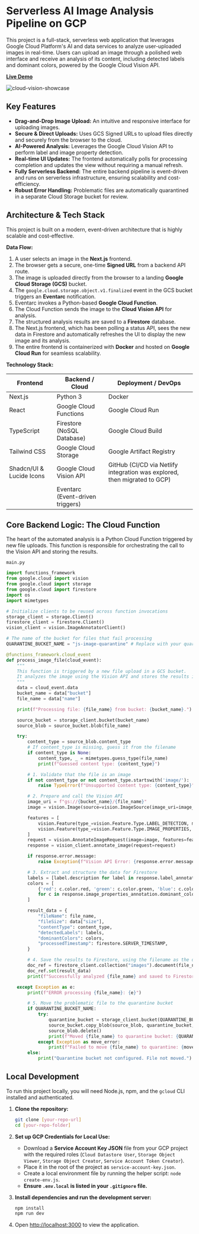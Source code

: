 # Serverless AI Image Analysis Pipeline on GCP

This project is a full-stack, serverless web application that leverages Google Cloud Platform's AI and data services to analyze user-uploaded images in real-time. Users can upload an image through a polished web interface and receive an analysis of its content, including detected labels and dominant colors, powered by the Google Cloud Vision API.

**[Live Demo](https://image-processor.jaron-s.com)**

![cloud-vision-showcase](https://github.com/user-attachments/assets/33928fe6-e460-46e6-acbd-16c1a34efdb5)

## Key Features

  * **Drag-and-Drop Image Upload:** An intuitive and responsive interface for uploading images.
  * **Secure & Direct Uploads:** Uses GCS Signed URLs to upload files directly and securely from the browser to the cloud.
  * **AI-Powered Analysis:** Leverages the Google Cloud Vision API to perform label and image property detection.
  * **Real-time UI Updates:** The frontend automatically polls for processing completion and updates the view without requiring a manual refresh.
  * **Fully Serverless Backend:** The entire backend pipeline is event-driven and runs on serverless infrastructure, ensuring scalability and cost-efficiency.
  * **Robust Error Handling:** Problematic files are automatically quarantined in a separate Cloud Storage bucket for review.

## Architecture & Tech Stack

This project is built on a modern, event-driven architecture that is highly scalable and cost-effective.

**Data Flow:**

1.  A user selects an image in the **Next.js** frontend.
2.  The browser gets a secure, one-time **Signed URL** from a backend API route.
3.  The image is uploaded directly from the browser to a landing **Google Cloud Storage (GCS)** bucket.
4.  The `google.cloud.storage.object.v1.finalized` event in the GCS bucket triggers an **Eventarc** notification.
5.  Eventarc invokes a Python-based **Google Cloud Function**.
6.  The Cloud Function sends the image to the **Cloud Vision API** for analysis.
7.  The structured analysis results are saved to a **Firestore** database.
8.  The Next.js frontend, which has been polling a status API, sees the new data in Firestore and automatically refreshes the UI to display the new image and its analysis.
9.  The entire frontend is containerized with **Docker** and hosted on **Google Cloud Run** for seamless scalability.

**Technology Stack:**

| Frontend                               | Backend / Cloud                                                                                                    | Deployment / DevOps                                |
| -------------------------------------- | ------------------------------------------------------------------------------------------------------------------ | -------------------------------------------------- |
| Next.js                                | Python 3                                                                                                           | Docker                                             |
| React                                  | Google Cloud Functions                                                                                             | Google Cloud Run                                   |
| TypeScript                             | Firestore (NoSQL Database)                                                                                         | Google Cloud Build                                 |
| Tailwind CSS                           | Google Cloud Storage                                                                                               | Google Artifact Registry                           |
| Shadcn/UI & Lucide Icons               | Google Cloud Vision API                                                                                            | GitHub (CI/CD via Netlify integration was explored, then migrated to GCP) |
|                                        | Eventarc (Event-driven triggers)                                                                                   |                                                    |

## Core Backend Logic: The Cloud Function

The heart of the automated analysis is a Python Cloud Function triggered by new file uploads. This function is responsible for orchestrating the call to the Vision API and storing the results.

`main.py`

```python
import functions_framework
from google.cloud import vision
from google.cloud import storage
from google.cloud import firestore
import os
import mimetypes

# Initialize clients to be reused across function invocations
storage_client = storage.Client()
firestore_client = firestore.Client()
vision_client = vision.ImageAnnotatorClient()

# The name of the bucket for files that fail processing
QUARANTINE_BUCKET_NAME = "js-image-quarantine" # Replace with your quarantine bucket name

@functions_framework.cloud_event
def process_image_file(cloud_event):
    """
    This function is triggered by a new file upload in a GCS bucket.
    It analyzes the image using the Vision API and stores the results in Firestore.
    """
    data = cloud_event.data
    bucket_name = data["bucket"]
    file_name = data["name"]

    print(f"Processing file: {file_name} from bucket: {bucket_name}.")

    source_bucket = storage_client.bucket(bucket_name)
    source_blob = source_bucket.blob(file_name)

    try:
        content_type = source_blob.content_type
        # If content_type is missing, guess it from the filename
        if content_type is None:
            content_type, _ = mimetypes.guess_type(file_name)
            print(f"Guessed content type: {content_type}")

        # 1. Validate that the file is an image
        if not content_type or not content_type.startswith('image/'):
            raise TypeError(f"Unsupported content type: {content_type}")

        # 2. Prepare and call the Vision API
        image_uri = f"gs://{bucket_name}/{file_name}"
        image = vision.Image(source=vision.ImageSource(image_uri=image_uri))

        features = [
            vision.Feature(type_=vision.Feature.Type.LABEL_DETECTION, max_results=10),
            vision.Feature(type_=vision.Feature.Type.IMAGE_PROPERTIES, max_results=5),
        ]
        request = vision.AnnotateImageRequest(image=image, features=features)
        response = vision_client.annotate_image(request=request)

        if response.error.message:
            raise Exception(f"Vision API Error: {response.error.message}")

        # 3. Extract and structure the data for Firestore
        labels = [label.description for label in response.label_annotations]
        colors = [
            {'red': c.color.red, 'green': c.color.green, 'blue': c.color.blue, 'score': c.score}
            for c in response.image_properties_annotation.dominant_colors.colors
        ]

        result_data = {
            "fileName": file_name,
            "fileSize": data["size"],
            "contentType": content_type,
            "detectedLabels": labels,
            "dominantColors": colors,
            "processedTimestamp": firestore.SERVER_TIMESTAMP,
        }

        # 4. Save the results to Firestore, using the filename as the document ID
        doc_ref = firestore_client.collection("images").document(file_name)
        doc_ref.set(result_data)
        print(f"Successfully analyzed {file_name} and saved to Firestore.")

    except Exception as e:
        print(f"ERROR processing {file_name}: {e}")

        # 5. Move the problematic file to the quarantine bucket
        if QUARANTINE_BUCKET_NAME:
            try:
                quarantine_bucket = storage_client.bucket(QUARANTINE_BUCKET_NAME)
                source_bucket.copy_blob(source_blob, quarantine_bucket, file_name)
                source_blob.delete()
                print(f"Moved {file_name} to quarantine bucket: {QUARANTINE_BUCKET_NAME}")
            except Exception as move_error:
                print(f"Failed to move {file_name} to quarantine: {move_error}")
        else:
            print("Quarantine bucket not configured. File not moved.")
```

## Local Development

To run this project locally, you will need Node.js, npm, and the `gcloud` CLI installed and authenticated.

1.  **Clone the repository:**

    ```bash
    git clone [your-repo-url]
    cd [your-repo-folder]
    ```

2.  **Set up GCP Credentials for Local Use:**

      * Download a **Service Account Key JSON** file from your GCP project with the required roles (`Cloud Datastore User`, `Storage Object Viewer`, `Storage Object Creator`, `Service Account Token Creator`).
      * Place it in the root of the project as `service-account-key.json`.
      * Create a local environment file by running the helper script: `node create-env.js`.
      * **Ensure `.env.local` is listed in your `.gitignore` file.**

3.  **Install dependencies and run the development server:**

    ```bash
    npm install
    npm run dev
    ```

4.  Open [http://localhost:3000](https://www.google.com/search?q=http://localhost:3000) to view the application.
